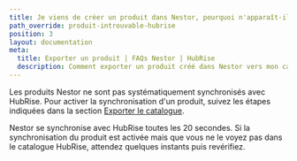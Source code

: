 ```yaml
---
title: Je viens de créer un produit dans Nestor, pourquoi n'apparaît-il pas dans mon catalogue HubRise ?
path_override: produit-introuvable-hubrise
position: 3
layout: documentation
meta:
  title: Exporter un produit | FAQs Nestor | HubRise
  description: Comment exporter un produit créé dans Nestor vers mon catalogue HubRise.
---
```


Les produits Nestor ne sont pas systématiquement synchronisés avec HubRise. Pour activer la synchronisation d'un produit, suivez les étapes indiquées dans la section [Exporter le catalogue](/apps/nestor/map-ref-codes#export-catalog).

Nestor se synchronise avec HubRise toutes les 20 secondes. Si la synchronisation du produit est activée mais que vous ne le voyez pas dans le catalogue HubRise, attendez quelques instants puis revérifiez.
